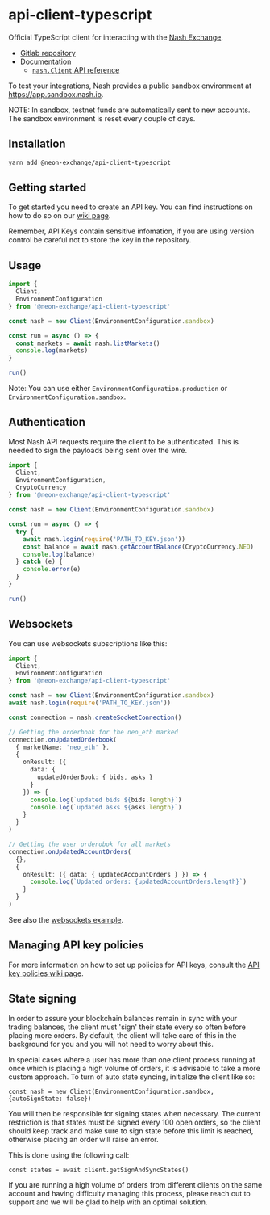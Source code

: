# api-client-typescript

Official TypeScript client for interacting with the [Nash Exchange](https://nash.io/).

- [Gitlab repository](https://gitlab.com/nash-io-public/api-client-typescript)
- [Documentation](https://nash-io-public.gitlab.io/api-client-typescript) 
  - [`nash.Client` API reference](https://nash-io-public.gitlab.io/api-client-typescript/classes/_client_client_.client.html)

To test your integrations, Nash provides a public sandbox environment at https://app.sandbox.nash.io.

NOTE: In sandbox, testnet funds are automatically sent to new accounts. The sandbox environment is reset every couple of days.

## Installation

```sh
yarn add @neon-exchange/api-client-typescript
```

## Getting started

To get started you need to create an API key. You can find instructions on how to do so on our [wiki page](https://gitlab.com/nash-io-public/api-client-typescript/-/wikis/Setting-up-API-keys).

Remember, API Keys contain sensitive infomation, if you are using version control be careful not to store the key in the repository.

## Usage

```typescript
import {
  Client,
  EnvironmentConfiguration
} from '@neon-exchange/api-client-typescript'

const nash = new Client(EnvironmentConfiguration.sandbox)

const run = async () => {
  const markets = await nash.listMarkets()
  console.log(markets)
}

run()
```

Note: You can use either `EnvironmentConfiguration.production` or `EnvironmentConfiguration.sandbox`.

## Authentication

Most Nash API requests require the client to be authenticated. This is needed to sign the payloads being sent over the wire.

```typescript
import {
  Client,
  EnvironmentConfiguration,
  CryptoCurrency
} from '@neon-exchange/api-client-typescript'

const nash = new Client(EnvironmentConfiguration.sandbox)

const run = async () => {
  try {
    await nash.login(require('PATH_TO_KEY.json'))
    const balance = await nash.getAccountBalance(CryptoCurrency.NEO)
    console.log(balance)
  } catch (e) {
    console.error(e)
  }
}

run()
```

## Websockets

You can use websockets subscriptions like this:

```typescript
import {
  Client,
  EnvironmentConfiguration
} from '@neon-exchange/api-client-typescript'

const nash = new Client(EnvironmentConfiguration.sandbox)
await nash.login(require('PATH_TO_KEY.json'))

const connection = nash.createSocketConnection()

// Getting the orderbook for the neo_eth marked
connection.onUpdatedOrderbook(
  { marketName: 'neo_eth' },
  {
    onResult: ({
      data: {
        updatedOrderBook: { bids, asks }
      }
    }) => {
      console.log(`updated bids ${bids.length}`)
      console.log(`updated asks ${asks.length}`)
    }
  }
)

// Getting the user orderobok for all markets
connection.onUpdatedAccountOrders(
  {},
  {
    onResult: ({ data: { updatedAccountOrders } }) => {
      console.log(`Updated orders: {updatedAccountOrders.length}`)
    }
  }
)
```

See also the [websockets example](https://gitlab.com/nash-io-public/api-client-typescript/-/tree/master/examples/sockets-orderbook).

## Managing API key policies

For more information on how to set up policies for API keys, consult the [API key policies wiki page](https://gitlab.com/nash-io-public/api-client-typescript/-/wikis/Apikey-policies).


## State signing

In order to assure your blockchain balances remain in sync with your trading balances, the client must 'sign' their state every so often before placing more orders.  By default, the client will take care of this in the background for you and you will not need to worry about this.

In special cases where a user has more than one client process running at once which is placing a high volume of orders, it is advisable to take a more custom approach.  To turn of auto state syncing, initialize the client like so: 

```
const nash = new Client(EnvironmentConfiguration.sandbox, {autoSignState: false})
```

You will then be responsible for signing states when necessary.  The current restriction is that states must be signed every 100 open orders, so the client should keep track and make sure to sign state before this limit is reached, otherwise placing an order will raise an error.

This is done using the following call: 

```
const states = await client.getSignAndSyncStates()
```

If you are running a high volume of orders from different clients on the same account and having difficulty managing this process, please reach out to support and we will be glad to help with an optimal solution.

